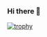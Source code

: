 ### Hi there 👋

[![trophy](https://github-profile-trophy.vercel.app/?username=vhirtham&theme=onedark&row=1&column=7)](https://github.com/vhirtham/github-profile-trophy)

<!--
**vhirtham/vhirtham** is a ✨ _special_ ✨ repository because its `README.md` (this file) appears on your GitHub profile.

Here are some ideas to get you started:

- 🔭 I’m currently working on ...
- 🌱 I’m currently learning ...
- 👯 I’m looking to collaborate on ...
- 🤔 I’m looking for help with ...
- 💬 Ask me about ...
- 📫 How to reach me: ...
- 😄 Pronouns: ...
- ⚡ Fun fact: ...
-->
